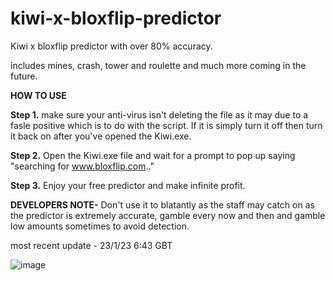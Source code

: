 # kiwi-x-bloxflip-predictor

Kiwi x bloxflip predictor with over 80% accuracy.

includes mines, crash, tower and roulette and much more coming in the future.

**HOW TO USE**

**Step 1.** make sure your anti-virus isn't deleting the file as it may due to a
fasle positive which is to do with the script. If it is simply turn it off then
turn it back on after you've opened the Kiwi.exe.

**Step 2.** Open the Kiwi.exe file and wait for a prompt to pop up saying "searching for www.bloxflip.com.."

**Step 3.** Enjoy your free predictor and make infinite profit.


**DEVELOPERS NOTE-**
Don't use it to blatantly as the staff may catch on as the predictor is 
extremely accurate, gamble every now and then and gamble low amounts sometimes
to avoid detection.


most recent update - 23/1/23 6:43 GBT

![image](https://user-images.githubusercontent.com/123630885/214891588-632ede7e-98be-4356-92c3-bc022bd387f2.png)
